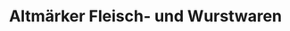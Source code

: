 ---
title: "Altmärker Fleisch- und Wurstwaren"
url: /magdeburg/altmaerker-fleisch-und-wurstwaren/
shop: Metzgerei
---